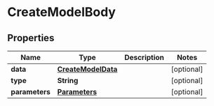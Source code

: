 
# CreateModelBody

## Properties
Name | Type | Description | Notes
------------ | ------------- | ------------- | -------------
**data** | [**CreateModelData**](CreateModelData.md) |  |  [optional]
**type** | **String** |  |  [optional]
**parameters** | [**Parameters**](Parameters.md) |  |  [optional]



